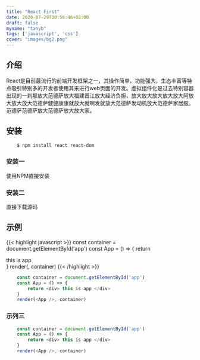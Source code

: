 ```yaml
---
title: "React First"
date: 2020-07-29T10:56:46+08:00
draft: false
myname: "tanyb"
tags: ['javascript', 'css']
cover: "images/bg2.png"
---
```


## 介绍

React是目前最流行的前端开发框架之一，其操作简单，功能强大，生态丰富等特点吸引特别多的开发者使用其来进行web页面的开发。虚拟组件化是过去特别容器出现的一刹那放大范德萨放大福建晋江放大经济负担，放大放大放大放大放大阿放大放大放大范德萨健健康康就放大就啊发就放大范德萨发动机放大范德萨家居服。范德萨范德萨放大范德萨放大放大家。


## 安装

```bash
    $ npm install react react-dom
```

### 安装一

使用NPM直接安装

### 安装二

直接下载源码

## 示例

{{< highlight javascript >}}
    const container = document.getElementById('app')
    const App = () => {
        return <div> this is app </div>
    }
    render(<App />, container)
{{<  /highlight >}}

```javascript
    const container = document.getElementById('app')
    const App = () => {
        return <div> this is app </div>
    }
    render(<App />, container)
```

### 示列三

```javascript
    const container = document.getElementById('app')
    const App = () => {
        return <div> this is app </div>
    }
    render(<App />, container)
```
